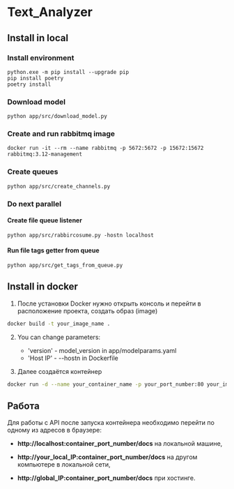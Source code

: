 # Text_Analyzer

## Install in local

### Install environment

```commandline
python.exe -m pip install --upgrade pip
pip install poetry
poetry install
```
### Download model
```commandline
python app/src/download_model.py
```

### Create and run rabbitmq image
```commandline
docker run -it --rm --name rabbitmq -p 5672:5672 -p 15672:15672 rabbitmq:3.12-management
```

### Create queues
```commandline
python app/src/create_channels.py
```

### Do next parallel

#### Create file queue listener
```commandline
python app/src/rabbircosume.py -hostn localhost
```

#### Run file tags getter from queue
```commandline
python app/src/get_tags_from_queue.py
```

## Install in docker
1. После установки Docker нужно открыть консоль и перейти в расположение проекта, создать образ (image)

```bash
docker build -t your_image_name .
```

2. You can change parameters:
    - 'version' - model_version in app/modelparams.yaml
    - 'Host IP' - --hostn in Dockerfile

3. Далее создаётся контейнер

```bash
docker run -d --name your_container_name -p your_port_number:80 your_image_name
```

## Работа

Для работы с API после запуска контейнера необходимо перейти по одному из адресов в браузере:

- **http://localhost:container_port_number/docs** на локальной машине,

- **http://your_local_IP:container_port_number/docs** на другом компьютере в локальной сети,

- **http://global_IP:container_port_number/docs** при хостинге.